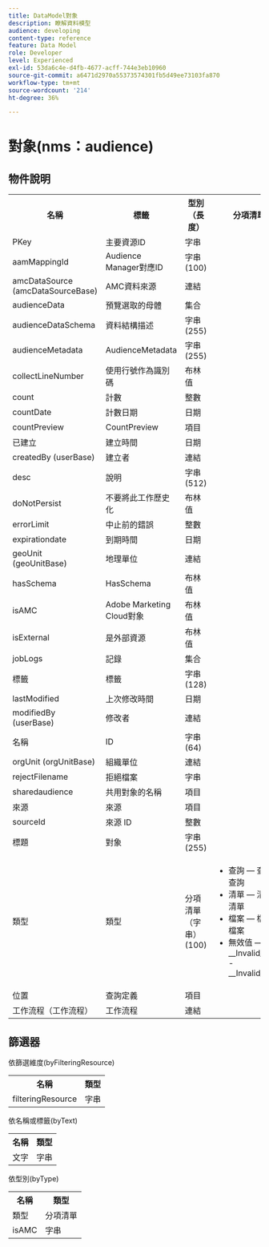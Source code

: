 ```yaml
---
title: DataModel對象
description: 瞭解資料模型
audience: developing
content-type: reference
feature: Data Model
role: Developer
level: Experienced
exl-id: 53da6c4e-d4fb-4677-acff-744e3eb10960
source-git-commit: a6471d2970a55373574301fb5d49ee73103fa870
workflow-type: tm+mt
source-wordcount: '214'
ht-degree: 36%

---
```


# 對象(nms：audience)

## 物件說明

<table>
               <tr>
                  <th>名稱</th>
                  <th>標籤</th>
                  <th>型別（長度）</th>
                  <th>分項清單值</th>
               </tr>
               <tr>
                  <td>PKey</td>
                  <td>主要資源ID</td>
                  <td>字串 </td>
                  <td> </td>
               </tr>
               <tr>
                  <td>aamMappingId</td>
                  <td>Audience Manager對應ID</td>
                  <td>字串(100)</td>
                  <td> </td>
               </tr>
               <tr>
                  <td>amcDataSource (amcDataSourceBase)</td>
                  <td>AMC資料來源</td>
                  <td>連結 </td>
                  <td> </td>
               </tr>
               <tr>
                  <td>audienceData</td>
                  <td>預覽選取的母體</td>
                  <td>集合 </td>
                  <td> </td>
               </tr>
               <tr>
                  <td>audienceDataSchema</td>
                  <td>資料結構描述</td>
                  <td>字串(255)</td>
                  <td> </td>
               </tr>
               <tr>
                  <td>audienceMetadata</td>
                  <td>AudienceMetadata</td>
                  <td>字串(255)</td>
                  <td> </td>
               </tr>
               <tr>
                  <td>collectLineNumber</td>
                  <td>使用行號作為識別碼</td>
                  <td>布林值 </td>
                  <td> </td>
               </tr>
               <tr>
                  <td>count</td>
                  <td>計數</td>
                  <td>整數 </td>
                  <td> </td>
               </tr>
               <tr>
                  <td>countDate</td>
                  <td>計數日期</td>
                  <td>日期 </td>
                  <td> </td>
               </tr>
               <tr>
                  <td>countPreview</td>
                  <td>CountPreview</td>
                  <td>項目 </td>
                  <td> </td>
               </tr>
               <tr>
                  <td>已建立</td>
                  <td>建立時間</td>
                  <td>日期 </td>
                  <td> </td>
               </tr>
               <tr>
                  <td>createdBy (userBase)</td>
                  <td>建立者</td>
                  <td>連結 </td>
                  <td> </td>
               </tr>
               <tr>
                  <td>desc</td>
                  <td>說明</td>
                  <td>字串(512)</td>
                  <td> </td>
               </tr>
               <tr>
                  <td>doNotPersist</td>
                  <td>不要將此工作歷史化</td>
                  <td>布林值 </td>
                  <td> </td>
               </tr>
               <tr>
                  <td>errorLimit</td>
                  <td>中止前的錯誤</td>
                  <td>整數 </td>
                  <td> </td>
               </tr>
               <tr>
                  <td>expirationdate</td>
                  <td>到期時間</td>
                  <td>日期 </td>
                  <td> </td>
               </tr>
               <tr>
                  <td>geoUnit (geoUnitBase)</td>
                  <td>地理單位</td>
                  <td>連結 </td>
                  <td> </td>
               </tr>
               <tr>
                  <td>hasSchema</td>
                  <td>HasSchema</td>
                  <td>布林值 </td>
                  <td> </td>
               </tr>
               <tr>
                  <td>isAMC</td>
                  <td>Adobe Marketing Cloud對象</td>
                  <td>布林值 </td>
                  <td> </td>
               </tr>
               <tr>
                  <td>isExternal</td>
                  <td>是外部資源</td>
                  <td>布林值 </td>
                  <td> </td>
               </tr>
               <tr>
                  <td>jobLogs</td>
                  <td>記錄</td>
                  <td>集合 </td>
                  <td> </td>
               </tr>
               <tr>
                  <td>標籤</td>
                  <td>標籤</td>
                  <td>字串(128)</td>
                  <td> </td>
               </tr>
               <tr>
                  <td>lastModified</td>
                  <td>上次修改時間</td>
                  <td>日期 </td>
                  <td> </td>
               </tr>
               <tr>
                  <td>modifiedBy (userBase)</td>
                  <td>修改者</td>
                  <td>連結 </td>
                  <td> </td>
               </tr>
               <tr>
                  <td>名稱</td>
                  <td>ID</td>
                  <td>字串(64)</td>
                  <td> </td>
               </tr>
               <tr>
                  <td>orgUnit (orgUnitBase)</td>
                  <td>組織單位</td>
                  <td>連結 </td>
                  <td> </td>
               </tr>
               <tr>
                  <td>rejectFilename</td>
                  <td>拒絕檔案</td>
                  <td>字串 </td>
                  <td> </td>
               </tr>
               <tr>
                  <td>sharedaudience</td>
                  <td>共用對象的名稱</td>
                  <td>項目 </td>
                  <td> </td>
               </tr>
               <tr>
                  <td>來源</td>
                  <td>來源</td>
                  <td>項目 </td>
                  <td> </td>
               </tr>
               <tr>
                  <td>sourceId</td>
                  <td>來源 ID</td>
                  <td>整數 </td>
                  <td> </td>
               </tr>
               <tr>
                  <td>標題</td>
                  <td>對象</td>
                  <td>字串(255)</td>
                  <td> </td>
               </tr>
               <tr>
                  <td>類型</td>
                  <td>類型</td>
                  <td>分項清單（字串） (100)</td>
                  <td>
                     <ul>
                        <li>查詢 — 查詢 — 查詢</li>
                        <li>清單 — 清單 — 清單</li>
                        <li>檔案 — 檔案 — 檔案</li>
                        <li>無效值 — __Invalid_value__ - __Invalid_value__</li>
                     </ul>
                  </td>
               </tr>
               <tr>
                  <td>位置</td>
                  <td>查詢定義</td>
                  <td>項目 </td>
                  <td> </td>
               </tr>
               <tr>
                  <td>工作流程（工作流程）</td>
                  <td>工作流程</td>
                  <td>連結 </td>
                  <td> </td>
               </tr>
            </table>

## 篩選器

依篩選維度(byFilteringResource)

<table>
    <tr>
    <th>名稱</th>
    <th>類型</th>
    </tr>
    <tr>
    <td>filteringResource</td>
    <td>字串</td>
    </tr>
</table>

依名稱或標籤(byText)

<table>
    <tr>
    <th>名稱</th>
    <th>類型</th>
    </tr>
    <tr>
    <td>文字</td>
    <td>字串</td>
    </tr>
</table>

依型別(byType)

<table>
    <tr>
    <th>名稱</th>
    <th>類型</th>
    </tr>
    <tr>
    <td>類型</td>
    <td>分項清單</td>
    </tr>
    <tr>
    <td>isAMC</td>
    <td>字串</td>
    </tr>
</table>

